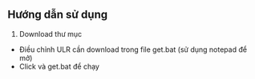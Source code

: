 ## Hướng dẫn sử dụng
 1. Download thư mục 
 - Điều chỉnh ULR cần download trong file get.bat (sử dụng notepad để mở)
 - Click và get.bat để chạy
